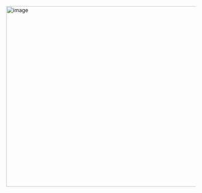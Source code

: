 <img width="817" height="482" alt="image" src="https://github.com/user-attachments/assets/557d46a5-e7d1-4452-87fa-dce8e4bad71d" />
